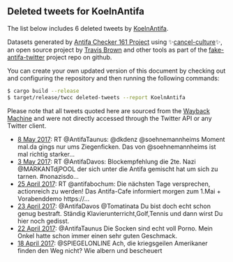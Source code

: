 ## Deleted tweets for KoelnAntifa

The list below includes 6 deleted tweets by
[KoelnAntifa](https://twitter.com/KoelnAntifa).



Datasets generated by [Antifa Checker 161 Project](https://twitter.com/antifacheck161) using ✨[cancel-culture](https://github.com/travisbrown/cancel-culture)✨, an open source project by 
[Travis Brown](https://twitter.com/travisbrown) and other tools as part of the 
[fake-antifa-twitter](https://github.com/antifacheck161/fake-antifa-twitter) project repo on github.

You can create your own updated version of this document by checking out and configuring the
repository and then running the following commands:

```bash
$ cargo build --release
$ target/release/twcc deleted-tweets --report KoelnAntifa
```

Please note that all tweets quoted here are sourced from the
[Wayback Machine](https://web.archive.org) and were not directly accessed through the Twitter API or
any Twitter client.

* [ 8 May 2017](https://web.archive.org/web/20170508155903/https://twitter.com/KoelnAntifa/status/861611413739098112): RT @AntifaTaunus: @dkdenz @soehnemannheims Moment mal.da gings nur ums Ziegenficken. Das von @soehnemannheims ist mal richtig starker…  <!--861611413739098112-->
* [ 3 May 2017](https://web.archive.org/web/20170503092606/https://twitter.com/KoelnAntifa/status/859700585339203585): RT @AntifaDavos: Blockempfehlung die 2te. Nazi @MARKANTdjPOOL der sich unter die Antifa gemischt hat um sich zu tarnen. #nonazisdo…  <!--859700585339203585-->
* [25 April 2017](https://web.archive.org/web/20170425185251/https://twitter.com/KoelnAntifa/status/856944109692624896): RT @antifabochum: Die nächsten Tage versprechen, actionreich zu werden! Das Antifa-Cafe informiert morgen zum 1.Mai + Vorabenddemo https://… <!--856944109692624896-->
* [23 April 2017](https://web.archive.org/web/20170423154001/https://twitter.com/KoelnAntifa/status/856170805880913924): @AntifaDavos @Tomatinata Du bist doch echt schon genug bestraft. Ständig Klavierunterricht,Golf,Tennis und dann wirst Du hier noch gedisst. <!--856170805880913924-->
* [22 April 2017](https://web.archive.org/web/20170422173534/https://twitter.com/KoelnAntifa/status/855837497133338626): @AntifaTaunus Die Socken sind echt voll Porno. Mein Onkel hatte schon immer einen sehr guten Geschmack. <!--855837497133338626-->
* [18 April 2017](https://web.archive.org/web/20170418210554/https://twitter.com/KoelnAntifa/status/854440873563652096): @SPIEGELONLINE Ach, die kriegsgeilen Amerikaner finden den Weg nicht? Wie albern und bescheuert <!--854440873563652096-->
